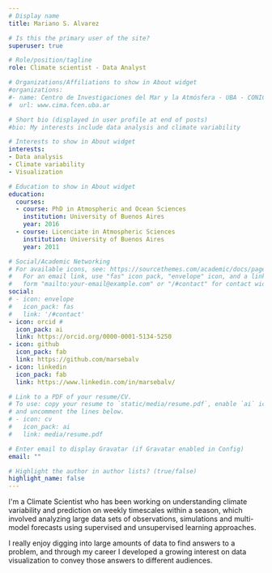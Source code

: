 ```yaml
---
# Display name
title: Mariano S. Alvarez

# Is this the primary user of the site?
superuser: true

# Role/position/tagline
role: Climate scientist - Data Analyst

# Organizations/Affiliations to show in About widget
#organizations:
#- name: Centro de Investigaciones del Mar y la Atmósfera - UBA - CONICET
#  url: www.cima.fcen.uba.ar

# Short bio (displayed in user profile at end of posts)
#bio: My interests include data analysis and climate variability

# Interests to show in About widget
interests:
- Data analysis
- Climate variability
- Visualization

# Education to show in About widget
education:
  courses:
  - course: PhD in Atmospheric and Ocean Sciences
    institution: University of Buenos Aires
    year: 2016
  - course: Licenciate in Atmospheric Sciences
    institution: University of Buenos Aires
    year: 2011

# Social/Academic Networking
# For available icons, see: https://sourcethemes.com/academic/docs/page-builder/#icons
#   For an email link, use "fas" icon pack, "envelope" icon, and a link in the
#   form "mailto:your-email@example.com" or "/#contact" for contact widget.
social:
# - icon: envelope
#   icon_pack: fas
#   link: '/#contact'
- icon: orcid # 
  icon_pack: ai
  link: https://orcid.org/0000-0001-5134-5250
- icon: github
  icon_pack: fab
  link: https://github.com/marsebalv
- icon: linkedin
  icon_pack: fab
  link: https://www.linkedin.com/in/marsebalv/

# Link to a PDF of your resume/CV.
# To use: copy your resume to `static/media/resume.pdf`, enable `ai` icons in `params.toml`, 
# and uncomment the lines below.
# - icon: cv
#   icon_pack: ai
#   link: media/resume.pdf

# Enter email to display Gravatar (if Gravatar enabled in Config)
email: ""

# Highlight the author in author lists? (true/false)
highlight_name: false
---
```


I'm a Climate Scientist who has been working on understanding climate variability and prediction on weekly timescales within a season, which involved analyzing large data sets of observations, simulations and multi-model forecasts using supervised and unsupervised learning approaches.

I really enjoy digging into large amounts of data to find answers to a problem, and through my career I developed a growing interest on data visualization to convey those answers to different audiences.

